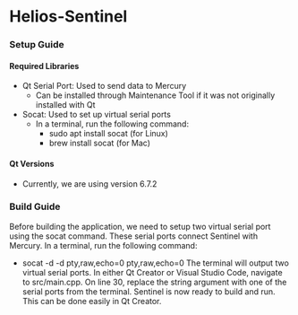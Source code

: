 # Helios-Sentinel

### Setup Guide

#### Required Libraries
- Qt Serial Port: Used to send data to Mercury
    - Can be installed through Maintenance Tool if it was not originally installed with Qt
- Socat: Used to set up virtual serial ports
    - In a terminal, run the following command:
        - sudo apt install socat (for Linux)
        - brew install socat (for Mac)

#### Qt Versions
- Currently, we are using version 6.7.2


### Build Guide
Before building the application, we need to setup two virtual serial port using the socat command.
These serial ports connect Sentinel with Mercury. In a terminal, run the following command:
- socat -d -d pty,raw,echo=0 pty,raw,echo=0
The terminal will output two virtual serial ports. In either Qt Creator or Visual Studio Code,
navigate to src/main.cpp. On line 30, replace the string argument with one of the serial ports from
the terminal. Sentinel is now ready to build and run. This can be done easily in Qt Creator.
